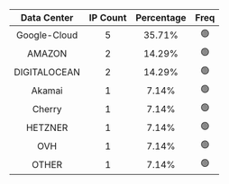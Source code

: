 | Data Center | IP Count | Percentage | Freq |
|:------------:|:--------:|:-----------:|:-----:|
| Google-Cloud | 5 | 35.71% | 🟢 |
| AMAZON | 2 | 14.29% | 🟢 |
| DIGITALOCEAN | 2 | 14.29% | 🟢 |
| Akamai | 1 | 7.14% | 🟢 |
| Cherry | 1 | 7.14% | 🟢 |
| HETZNER | 1 | 7.14% | 🟢 |
| OVH | 1 | 7.14% | 🟢 |
| OTHER | 1 | 7.14% | 🟢 |